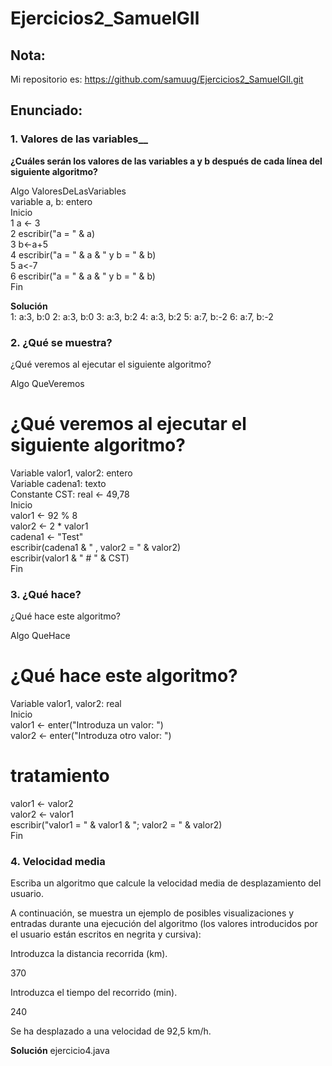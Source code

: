 # Ejercicios2_SamuelGIl

## Nota:
Mi repositorio es: https://github.com/samuug/Ejercicios2_SamuelGIl.git

## Enunciado:
### 1. Valores de las variables__  
__¿Cuáles serán los valores de las variables a y b después de cada línea del siguiente algoritmo?__  

Algo ValoresDeLasVariables  
variable a, b: entero  
Inicio  
1   a <- 3  
2   escribir("a = " & a)  
3   b<-a+5  
4   escribir("a = " & a & " y b = " & b)  
5   a<-7  
6   escribir("a = " & a & " y b = " & b)  
Fin 

__Solución__  
1: a:3, b:0
2: a:3, b:0
3: a:3, b:2
4: a:3, b:2
5: a:7, b:-2
6: a:7, b:-2

### 2. ¿Qué se muestra?

¿Qué veremos al ejecutar el siguiente algoritmo?

Algo QueVeremos 
# ¿Qué veremos al ejecutar el siguiente algoritmo?  
Variable valor1, valor2: entero  
Variable cadena1: texto  
Constante CST: real <- 49,78  
Inicio  
   valor1 <- 92 % 8  
   valor2 <- 2 * valor1  
   cadena1 <- "Test"  
   escribir(cadena1 & " , valor2 = " & valor2)  
   escribir(valor1 & " # " & CST)  
Fin 

### 3. ¿Qué hace?

¿Qué hace este algoritmo?

Algo QueHace  
# ¿Qué hace este algoritmo?  
Variable valor1, valor2: real  
Inicio  
   valor1 <- enter("Introduza un valor: ")  
   valor2 <- enter("Introduza otro valor: ")  
   # tratamiento 
   valor1 <- valor2  
   valor2 <- valor1  
   escribir("valor1 = " & valor1 & "; valor2 = " & valor2)  
Fin 

### 4. Velocidad media

Escriba un algoritmo que calcule la velocidad media de desplazamiento del usuario.

A continuación, se muestra un ejemplo de posibles visualizaciones y entradas durante una ejecución del algoritmo (los valores introducidos por el usuario están escritos en negrita y cursiva):

Introduzca la distancia recorrida (km).

370

Introduzca el tiempo del recorrido (min).

240

Se ha desplazado a una velocidad de 92,5 km/h.

__Solución__
ejercicio4.java
